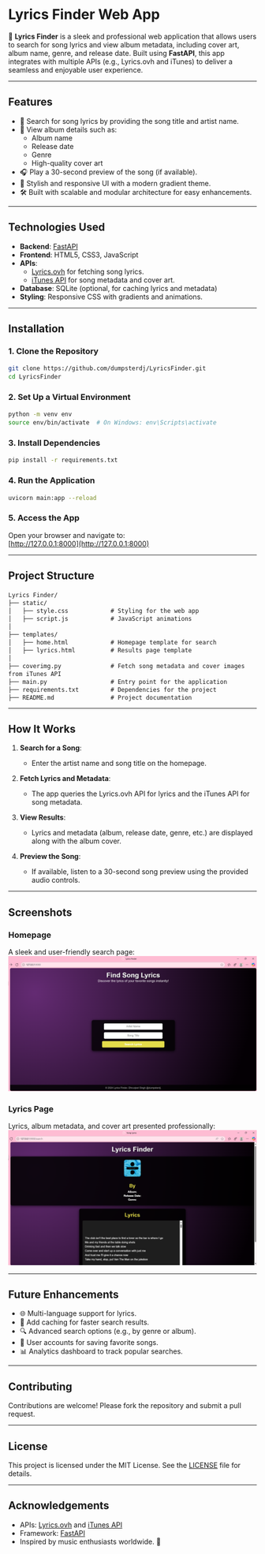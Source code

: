 # **Lyrics Finder Web App**

🎵 **Lyrics Finder** is a sleek and professional web application that allows users to search for song lyrics and view album metadata, including cover art, album name, genre, and release date. Built using **FastAPI**, this app integrates with multiple APIs (e.g., Lyrics.ovh and iTunes) to deliver a seamless and enjoyable user experience.

---

## **Features**

- 🌟 Search for song lyrics by providing the song title and artist name.
- 🎤 View album details such as:
  - Album name
  - Release date
  - Genre
  - High-quality cover art
- 🎧 Play a 30-second preview of the song (if available).
- 🎨 Stylish and responsive UI with a modern gradient theme.
- 🛠️ Built with scalable and modular architecture for easy enhancements.

---

## **Technologies Used**

- **Backend**: [FastAPI](https://fastapi.tiangolo.com/)
- **Frontend**: HTML5, CSS3, JavaScript
- **APIs**:
  - [Lyrics.ovh](https://lyricsovh.docs.apiary.io/) for fetching song lyrics.
  - [iTunes API](https://developer.apple.com/library/archive/documentation/AudioVideo/Conceptual/iTuneSearchAPI/) for song metadata and cover art.
- **Database**: SQLite (optional, for caching lyrics and metadata)
- **Styling**: Responsive CSS with gradients and animations.

---

## **Installation**

### **1. Clone the Repository**
```bash
git clone https://github.com/dumpsterdj/LyricsFinder.git
cd LyricsFinder
```

### **2. Set Up a Virtual Environment**
```bash
python -m venv env
source env/bin/activate  # On Windows: env\Scripts\activate
```

### **3. Install Dependencies**
```bash
pip install -r requirements.txt
```

### **4. Run the Application**
```bash
uvicorn main:app --reload
```

### **5. Access the App**
Open your browser and navigate to:  
[http://127.0.0.1:8000](http://127.0.0.1:8000)

---

## **Project Structure**

```
Lyrics Finder/
├── static/
│   ├── style.css            # Styling for the web app
│   ├── script.js            # JavaScript animations
│
├── templates/
│   ├── home.html            # Homepage template for search
│   ├── lyrics.html          # Results page template
│
├── coverimg.py              # Fetch song metadata and cover images from iTunes API
├── main.py                  # Entry point for the application
├── requirements.txt         # Dependencies for the project
├── README.md                # Project documentation
```

---

## **How It Works**

1. **Search for a Song**:
   - Enter the artist name and song title on the homepage.

2. **Fetch Lyrics and Metadata**:
   - The app queries the Lyrics.ovh API for lyrics and the iTunes API for song metadata.

3. **View Results**:
   - Lyrics and metadata (album, release date, genre, etc.) are displayed along with the album cover.

4. **Preview the Song**:
   - If available, listen to a 30-second song preview using the provided audio controls.

---

## **Screenshots**

### **Homepage**
A sleek and user-friendly search page:
![Homepage](screenshots/Home.png)

### **Lyrics Page**
Lyrics, album metadata, and cover art presented professionally:
![Lyrics Page](screenshots/Lyrics.png)

---

## **Future Enhancements**

- 🌐 Multi-language support for lyrics.
- 💾 Add caching for faster search results.
- 🔍 Advanced search options (e.g., by genre or album).
- 🌟 User accounts for saving favorite songs.
- 📊 Analytics dashboard to track popular searches.

---

## **Contributing**

Contributions are welcome! Please fork the repository and submit a pull request.

---

## **License**

This project is licensed under the MIT License. See the [LICENSE](LICENSE) file for details.

---

## **Acknowledgements**

- APIs: [Lyrics.ovh](https://lyricsovh.docs.apiary.io/) and [iTunes API](https://developer.apple.com/library/archive/documentation/AudioVideo/Conceptual/iTuneSearchAPI/)
- Framework: [FastAPI](https://fastapi.tiangolo.com/)
- Inspired by music enthusiasts worldwide. 🎵
